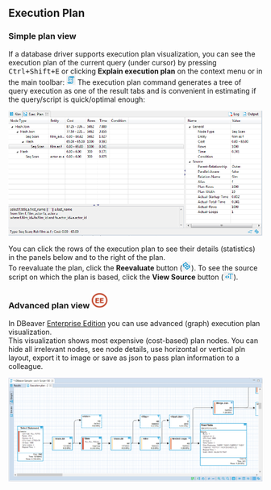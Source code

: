 ## Execution Plan

### Simple plan view

If a database driver supports execution plan visualization, you can see the execution plan of the current query (under cursor) by pressing <kbd>Ctrl+Shift+E</kbd> or clicking **Explain execution plan** on the context menu or in the main toolbar: ![](images/ug/Exec-plan.png)
The execution plan command generates a tree of query execution as one of the result tabs and is convenient in estimating if the query/script is quick/optimal enough: 

![](images/ug/Execution_plan.png)

You can click the rows of the execution plan to see their details (statistics) in the panels below and to the right of the plan.  
To reevaluate the plan, click the **Reevaluate** button (![](images/ug/Refresh-projects-icon.png)).
To see the source script on which the plan is based, click the **View Source** button (![](images/ug/View-Source-button.png)).

### Advanced plan view <img src="images/ee.png" width="32"/>

In DBeaver [Enterprise Edition](Enterprise-Edition) you can use advanced (graph) execution plan visualization.  
This visualization shows most expensive (cost-based) plan nodes. You can hide all irrelevant nodes, see node details, use horizontal or vertical pln layout, export it to image or save as json to pass plan information to a colleague.

![](images/ug/Exec-plan-graph.png)
